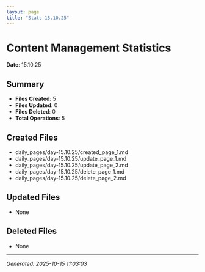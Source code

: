 ```yaml
---
layout: page
title: "Stats 15.10.25"
---
```


# Content Management Statistics

**Date**: 15.10.25

## Summary

- **Files Created**: 5
- **Files Updated**: 0  
- **Files Deleted**: 0
- **Total Operations**: 5

## Created Files

- daily_pages/day-15.10.25/created_page_1.md
- daily_pages/day-15.10.25/update_page_1.md
- daily_pages/day-15.10.25/update_page_2.md
- daily_pages/day-15.10.25/delete_page_1.md
- daily_pages/day-15.10.25/delete_page_2.md

## Updated Files

- None

## Deleted Files

- None

---
*Generated: 2025-10-15 11:03:03*
